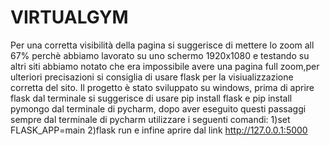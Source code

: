 # VIRTUALGYM
Per una corretta visibilità della pagina si suggerisce di mettere lo zoom all 67% perchè abbiamo
lavorato su uno schermo 1920x1080 e testando su altri siti abbiamo notato che era
impossibile avere una pagina full zoom,per ulteriori precisazioni si consiglia di usare flask per la
visiualizzazione corretta del sito.
Il progetto è stato sviluppato su windows, prima di aprire flask dal terminale si suggerisce di usare
pip install flask e pip install pymongo dal terminale di pycharm, dopo aver eseguito questi passaggi
sempre dal terminale di pycharm utilizzare i seguenti comandi:
1)set FLASK_APP=main
2)flask run
e infine aprire dal link http://127.0.0.1:5000